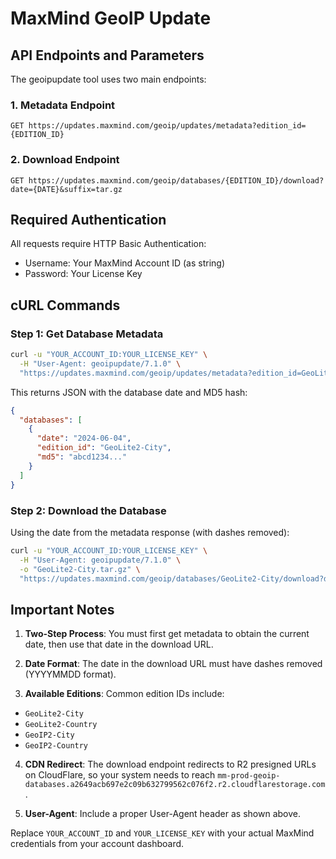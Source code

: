 # MaxMind GeoIP Update

## API Endpoints and Parameters

The geoipupdate tool uses two main endpoints:

### 1. Metadata Endpoint
```http
GET https://updates.maxmind.com/geoip/updates/metadata?edition_id={EDITION_ID}
```

### 2. Download Endpoint
```http
GET https://updates.maxmind.com/geoip/databases/{EDITION_ID}/download?date={DATE}&suffix=tar.gz
```

## Required Authentication

All requests require HTTP Basic Authentication:
- Username: Your MaxMind Account ID (as string)
- Password: Your License Key

## cURL Commands

### Step 1: Get Database Metadata
```bash
curl -u "YOUR_ACCOUNT_ID:YOUR_LICENSE_KEY" \
  -H "User-Agent: geoipupdate/7.1.0" \
  "https://updates.maxmind.com/geoip/updates/metadata?edition_id=GeoLite2-City"
```

This returns JSON with the database date and MD5 hash:
```json
{
  "databases": [
    {
      "date": "2024-06-04",
      "edition_id": "GeoLite2-City",
      "md5": "abcd1234..."
    }
  ]
}
```

### Step 2: Download the Database
Using the date from the metadata response (with dashes removed):
```bash
curl -u "YOUR_ACCOUNT_ID:YOUR_LICENSE_KEY" \
  -H "User-Agent: geoipupdate/7.1.0" \
  -o "GeoLite2-City.tar.gz" \
  "https://updates.maxmind.com/geoip/databases/GeoLite2-City/download?date=20240604&suffix=tar.gz"
```

## Important Notes

1. **Two-Step Process**: You must first get metadata to obtain the current date, then use that date in the download URL.

2. **Date Format**: The date in the download URL must have dashes removed (YYYYMMDD format).

3. **Available Editions**: Common edition IDs include:
  - `GeoLite2-City`
  - `GeoLite2-Country`
  - `GeoIP2-City`
  - `GeoIP2-Country`

4. **CDN Redirect**: The download endpoint redirects to R2 presigned URLs on CloudFlare, so your system needs to reach `mm-prod-geoip-databases.a2649acb697e2c09b632799562c076f2.r2.cloudflarestorage.com`.

5. **User-Agent**: Include a proper User-Agent header as shown above.

Replace `YOUR_ACCOUNT_ID` and `YOUR_LICENSE_KEY` with your actual MaxMind credentials from your account dashboard.
